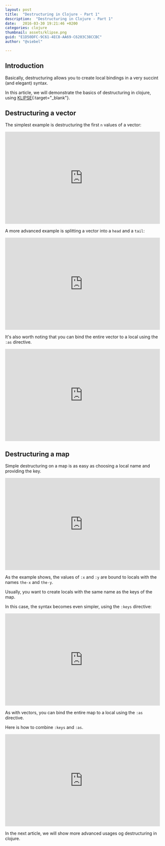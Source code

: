 ```yaml
---
layout: post
title:  "Destructuring in Clojure - Part 1"
description:  "Destructuring in Clojure - Part 1"
date:   2016-03-30 19:21:46 +0200
categories: clojure
thumbnail: assets/klipse.png
guid: "E1D50DFC-9C61-4EC8-AA69-C6203C38CCBC"
author: "@viebel"

---
```


## Introduction

Basically, destructuring allows you to create local bindings in a very succint (and elegant) syntax.

In this article, we will demonstrate the basics of destructuring in clojure, using [KLIPSE][app-url]{:target="_blank"}.

## Destructuring a vector

The simplest example is destructuring the first `n` values of a vector:
<iframe frameborder="0" width="100%" height="300px"
    src= 
    "http://app.klipse.tech/?eval_only=1&cljs_in=(def%20point%20%5B5%207%5D)%0A%0A(let%20%5B%5Bx%20y%5D%20point%5D%0A%20%20%20%20%7B%3Ax%20x%0A%20%20%20%20%20%3Ay%20y%7D)&eval_only=1">
</iframe>


A more advanced example is splitting a vector into a `head` and a `tail`:
<iframe frameborder="0" width="100%" height="300px"
    src= 
    "http://app.klipse.tech/?cljs_in=(def%20indexes%20%5B1%202%203%5D)%0A%0A(let%20%5B%5Bx%20%26%20more%5D%20indexes%5D%0A%20%20%7B%3Ax%20x%20%3Amore%20more%7D)&eval_only=1">
</iframe>

It's also worth noting that you can bind the entire vector to a local using the `:as` directive.


<iframe frameborder="0" width="100%" height="300px"
    src= 
    "http://app.klipse.tech/?cljs_in=(def%20indexes%20%5B1%202%203%5D)%0A%0A(let%20%5B%5Bx%20%26%20more%20%3Aas%20full-list%5D%20indexes%5D%0A%20%20%7B%3Ax%20x%20%3Amore%20more%20%3Afull-list%20full-list%7D)&eval_only=1">
</iframe>


## Destructuring a map

Simple destructuring on a map is as easy as choosing a local name and providing the key.

<iframe frameborder="0" width="100%" height="300px"
    src= 
    "http://app.klipse.tech/?cljs_in=(def%20point%20%7B%3Ax%205%20%3Ay%207%7D)%0A%0A(let%20%5B%7Bthe-x%20%3Ax%20the-y%20%3Ay%7D%20point%5D%0A%20%20%20%20%20%20%20%20%20%7B%3Ax%20the-x%20%3Ay%20the-y%7D)&eval_only=1">
</iframe>

As the example shows, the values of `:x` and `:y` are bound to locals with the names `the-x` and `the-y`.

Usually, you want to create locals with the same name as the keys of the map.

In this case, the syntax becomes even simpler, using the `:keys` directive:

<iframe frameborder="0" width="100%" height="300px"
    src= 
    "http://app.klipse.tech/?cljs_in=(def%20point%20%7B%3Ax%205%20%3Ay%207%7D)%0A%0A(let%20%5B%7B%3Akeys%20%5Bx%20y%5D%7D%20point%5D%0A%20%20(%2B%20x%20y))&eval_only=1">
</iframe>

As with vectors, you can bind the entire map to a local using the `:as` directive.

Here is how to combine `:keys` and `:as`.

<iframe frameborder="0" width="100%" height="300px"
    src= 
    "http://app.klipse.tech/?cljs_in=(def%20point%20%7B%3Ax%205%20%3Ay%207%7D)%0A%0A(let%20%5B%7B%3Akeys%20%5Bx%20y%5D%20%3Aas%20the-map%7D%20point%5D%0A%20%20%5Bx%20y%20the-map%5D)&eval_only=1">
</iframe>


In the next article, we will show more advanced usages og destructuring in clojure.

[app-url]: http://app.klipse.tech

